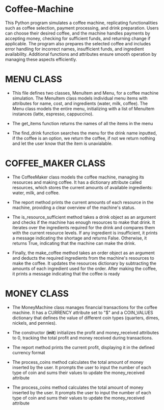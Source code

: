 # Coffee-Machine

This Python program simulates a coffee machine, replicating functionalities such as coffee selection, payment processing, and drink preparation. Users can choose their desired coffee, and the machine handles payments by accepting money, checking for sufficient funds, and returning change if applicable. The program also prepares the selected coffee and includes error handling for incorrect names, insufficient funds, and ingredient availability. Additional functions and attributes ensure smooth operation by managing these aspects efficiently.

# MENU CLASS
- This file defines two classes, MenuItem and Menu, for a coffee machine simulation. The MenuItem class models individual menu items with attributes for name, cost, and ingredients (water, milk, coffee). The Menu class models the entire menu, initializing with a list of MenuItem instances (latte, espresso, cappuccino).

- The get_items function returns the names of all the items in the menu

- The find_drink function searches the menu for the drink name inputted, if the coffee is an option, we return the coffee, if not we return nothing and let the user know that the item is unavialable.

# COFFEE_MAKER CLASS
- The CoffeeMaker class models the coffee machine, managing its resources and making coffee. It has a dictionary attribute called resources, which stores the current amounts of available ingredients: water, milk, and coffee.

- The report method prints the current amounts of each resource in the machine, providing a clear overview of the machine's status.

- The is_resource_sufficient method takes a drink object as an argument and checks if the machine has enough resources to make that drink. It iterates over the ingredients required for the drink and compares them with the current resource levels. If any ingredient is insufficient, it prints a message indicating the shortage and returns False. Otherwise, it returns True, indicating that the machine can make the drink.

- Finally, the make_coffee method takes an order object as an argument and deducts the required ingredients from the machine's resources to make the coffee. It updates the resources dictionary by subtracting the amounts of each ingredient used for the order. After making the coffee, it prints a message indicating that the coffee is ready

# MONEY CLASS
- The MoneyMachine class manages financial transactions for the coffee machine. It has a CURRENCY attribute set to "$" and a COIN_VALUES dictionary that defines the value of different coin types (quarters, dimes, nickels, and pennies).

- The constructor (__init__) initializes the profit and money_received attributes to 0, tracking the total profit and money received during transactions.

- The report method prints the current profit, displaying it in the defined currency format

- The process_coins method calculates the total amount of money inserted by the user. It prompts the user to input the number of each type of coin and sums their values to update the money_received attribute

- The process_coins method calculates the total amount of money inserted by the user. It prompts the user to input the number of each type of coin and sums their values to update the money_received attribute
